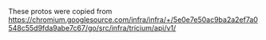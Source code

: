 These protos were copied from
https://chromium.googlesource.com/infra/infra/+/5e0e7e50ac9ba2a2ef7a0548c55d9fda9abe7c67/go/src/infra/tricium/api/v1/
